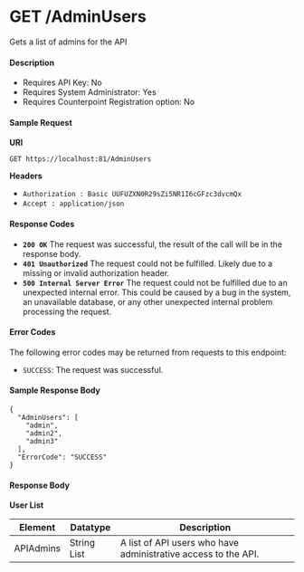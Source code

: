 
# GET /AdminUsers
Gets a list of admins for the API

#### Description

- Requires API Key: No
- Requires System Administrator: Yes
- Requires Counterpoint Registration option: No

#### Sample Request

**URI**

`GET https://localhost:81/AdminUsers`

**Headers**
- `Authorization : Basic UUFUZXN0R29sZi5NR1I6cGFzc3dvcmQx`
- `Accept : application/json`

#### Response Codes
- **<code>200 OK</code>** The request was successful, the result of the call will be in the response body.
- **<code>401 Unauthorized</code>** The request could not be fulfilled. Likely due to a missing or invalid authorization header.
- **<code>500 Internal Server Error</code>** The request could not be fulfilled due to an unexpected internal error. This could be caused by a bug in the system, an unavailable database, or any other unexpected internal problem processing the request.
 
#### Error Codes
The following error codes may be returned from requests to this endpoint:
- `SUCCESS`: The request was successful.

#### Sample Response Body

```
{
  "AdminUsers": [
    "admin",
    "admin2",
    "admin3"
  ],
  "ErrorCode": "SUCCESS"
}
```

#### Response Body

**User List**

Element | Datatype | Description
------- | -------- | -----------
APIAdmins | String List | A list of API users who have administrative access to the API.
